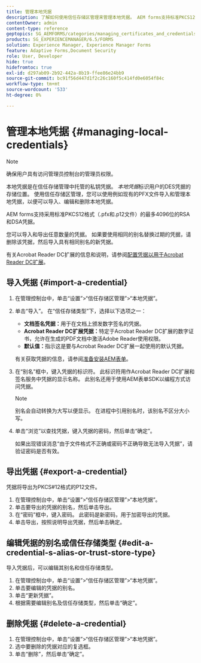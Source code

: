 ```yaml
---
title: 管理本地凭据
description: 了解如何使用信任存储区管理来管理本地凭据。 AEM forms支持标准PKCS12表单中的RSA和DSA凭据。
contentOwner: admin
content-type: reference
geptopics: SG_AEMFORMS/categories/managing_certificates_and_credentials
products: SG_EXPERIENCEMANAGER/6.5/FORMS
solution: Experience Manager, Experience Manager Forms
feature: Adaptive Forms,Document Security
role: User, Developer
hide: true
hidefromtoc: true
exl-id: d297ab09-2b92-442a-8b19-ffee86e24bb9
source-git-commit: bc91f56d447d1f2c26c160f5c414fd0e6054f84c
workflow-type: tm+mt
source-wordcount: '533'
ht-degree: 0%

---
```


# 管理本地凭据 {#managing-local-credentials}

>[!NOTE]
> 
> 确保用户具有访问管理员控制台的管理员权限。

本地凭据是在信任存储管理中托管的私钥凭据。 *本地凭据*&#x200B;标识用户的DES凭据的存储位置。 使用信任存储区管理，您可以使用例如现有的PFX文件导入和管理本地凭据，以便可以导入、编辑和删除本地凭据。

AEM forms支持采用标准PKCS12格式（.pfx和.p12文件）的最多4096位的RSA和DSA凭据。

您可以导入和导出任意数量的凭据。 如果要使用相同的别名替换过期的凭据，请删除该凭据，然后导入具有相同别名的新凭据。

有关Acrobat Reader DC扩展的信息和说明，请参阅[配置凭据以用于Acrobat Reader DC扩展](/help/forms/using/admin-help/configuring-credentials-acrobat-reader-dc.md#configuring-credentials-for-use-with-acrobat-reader-dc-extensions)。

## 导入凭据 {#import-a-credential}

1. 在管理控制台中，单击“设置”>“信任存储区管理”>“本地凭据”。
1. 单击“导入”。 在“信任存储类型”下，选择以下选项之一：

   * **文档签名凭据：**&#x200B;用于在文档上颁发数字签名的凭据。
   * **Acrobat Reader DC扩展凭据：**&#x200B;特定于Acrobat Reader DC扩展的数字证书，允许在生成的PDF文档中激活Adobe Reader使用权限。
   * **默认值：**&#x200B;指示这是要与Acrobat Reader DC扩展一起使用的默认凭据。

   有关获取凭据的信息，请参阅[准备安装AEM表单](https://helpx.adobe.com/pdf/aem-forms/6-3/prepare-install-single-server.pdf)。

1. 在“别名”框中，键入凭据的标识符。 此标识符用作Acrobat Reader DC扩展和签名服务中凭据的显示名称。 此别名还用于使用AEM表单SDK以编程方式访问凭据。

   >[!NOTE]
   >
   >别名会自动转换为大写以便显示。 在进程中引用别名时，该别名不区分大小写。

1. 单击“浏览”以查找凭据，键入凭据的密码，然后单击“确定”。

   如果出现错误消息“由于文件格式不正确或密码不正确导致无法导入凭据”，请验证密码是否有效。

## 导出凭据 {#export-a-credential}

凭据将导出为PKCS#12格式的P12文件。

1. 在管理控制台中，单击“设置”>“信任存储区管理”>“本地凭据”。
1. 单击要导出的凭据的别名，然后单击导出。
1. 在“密码”框中，键入密码。 此密码是新密码，用于加密导出的凭据。
1. 单击导出，按照说明导出凭据，然后单击确定。

## 编辑凭据的别名或信任存储类型 {#edit-a-credential-s-alias-or-trust-store-type}

导入凭据后，可以编辑其别名和信任存储类型。

1. 在管理控制台中，单击“设置”>“信任存储区管理”>“本地凭据”。
1. 单击要编辑的凭据的别名。
1. 单击“更新凭据”。
1. 根据需要编辑别名及信任存储类型，然后单击“确定”。

## 删除凭据 {#delete-a-credential}

1. 在管理控制台中，单击“设置”>“信任存储区管理”>“本地凭据”。
1. 选中要删除的凭据对应的复选框。
1. 单击“删除”，然后单击“确定”。
